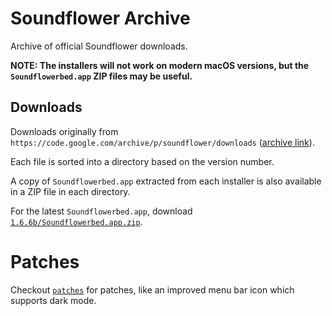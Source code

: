 # Soundflower Archive

Archive of official Soundflower downloads.

**NOTE: The installers will not work on modern macOS versions, but the `Soundflowerbed.app` ZIP files may be useful.**


## Downloads

Downloads originally from `https://code.google.com/archive/p/soundflower/downloads` ([archive link](https://web.archive.org/web/20170102123448/https://code.google.com/archive/p/soundflower/downloads)).

Each file is sorted into a directory based on the version number.

A copy of `Soundflowerbed.app` extracted from each installer is also available in a ZIP file in each directory.

For the latest `Soundflowerbed.app`, download [`1.6.6b/Soundflowerbed.app.zip`](1.6.6b/Soundflowerbed.app.zip).


# Patches

Checkout [`patches`](patches) for patches, like an improved menu bar icon which supports dark mode.
